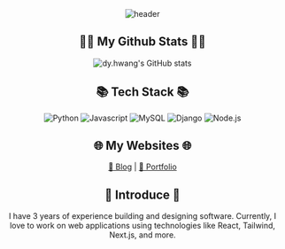 <div align="center">
  <img src="https://capsule-render.vercel.app/api?type=slice&color=gradient&height=160&section=header&text=Hi!%20I'm%20Doyeon!&fontAlign=50&fontAlignY=70&fontSize=90&fontColor=000000" alt="header"/>
</div>

<h2 align="center">👩‍💻 My Github Stats 👩‍💻</h2>
<p align="center">
  <img src="https://github-readme-stats.vercel.app/api?username=waylake&hide_title=true&show_icons=true&include_all_commits=true&disable_animations=true&theme=vue" alt="dy.hwang's GitHub stats"/>
</p>

<h2 align="center">📚 Tech Stack 📚</h2>
<p align="center">
  <img src="https://img.shields.io/badge/Python-3766AB?style=for-the-badge&logo=Python&logoColor=white" alt="Python"/>
  <img src="https://img.shields.io/badge/Javascript-ffb13b?style=for-the-badge&logo=javascript&logoColor=white" alt="Javascript"/>
  <img src="https://img.shields.io/badge/Mysql-E6B91E?style=for-the-badge&logo=MySql&logoColor=white" alt="MySQL"/>
  <img src="https://img.shields.io/badge/Django-092E20?style=for-the-badge&logo=Django&logoColor=white" alt="Django"/>
  <img src="https://img.shields.io/badge/Node.js-339933?style=for-the-badge&logo=Node.js&logoColor=white" alt="Node.js"/>
</p>

<h2 align="center">🌐 My Websites 🌐</h2>
<p align="center">
  <a href="http://real-world-embedding.tistory.com" target="_blank">📝 Blog</a> |
  <a href="https://davek.site" target="_blank">🚀 Portfolio</a>
</p>

<h2 align="center">🌟 Introduce 🌟</h2>
<p align="center">
  I have 3 years of experience building and designing software. Currently, I love to work on web applications using technologies like React, Tailwind, Next.js, and more.
</p>
